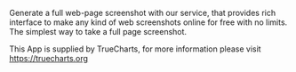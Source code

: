 Generate a full web-page screenshot with our service, that provides rich interface to make any kind of web screenshots online for free with no limits. The simplest way to take a full page screenshot.

This App is supplied by TrueCharts, for more information please visit https://truecharts.org
